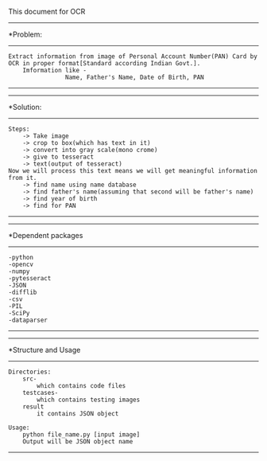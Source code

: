 This document for OCR

*****************************************************
*Problem:
*****************************************************
	Extract information from image of Personal Account Number(PAN) Card by OCR in proper format[Standard according Indian Govt.].
		Imformation like - 
					Name, Father's Name, Date of Birth, PAN
*****************************************************



*****************************************************
*Solution:
*****************************************************
	Steps:
		-> Take image
		-> crop to box(which has text in it)
		-> convert into gray scale(mono crome)
		-> give to tesseract
		-> text(output of tesseract)
	Now we will process this text means we will get meaningful information from it.
		-> find name using name database
		-> find father's name(assuming that second will be father's name)
		-> find year of birth
		-> find for PAN
*****************************************************


	
*****************************************************
*Dependent packages
*****************************************************
	-python
	-opencv
	-numpy
	-pytesseract
	-JSON
	-difflib
	-csv
	-PIL
	-SciPy
	-dataparser
*****************************************************		



*****************************************************
*Structure and Usage
*****************************************************
	Directories:
		src-
			which contains code files		
		testcases-
			which contains testing images
		result
			it contains JSON object
			
	Usage:
		python file_name.py [input image]
		Output will be JSON object name
*****************************************************
